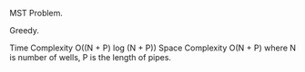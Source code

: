 MST Problem.

Greedy.


Time Complexity O((N + P) log (N + P)) Space Complexity O(N + P) where N is number of wells, P is the length of pipes.